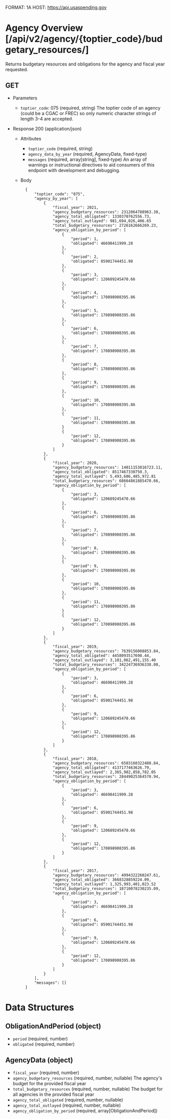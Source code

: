 FORMAT: 1A
HOST: https://api.usaspending.gov

# Agency Overview [/api/v2/agency/{toptier_code}/budgetary_resources/]

Returns budgetary resources and obligations for the agency and fiscal year requested.

## GET

+ Parameters
    + `toptier_code`: 075 (required, string)
        The toptier code of an agency (could be a CGAC or FREC) so only numeric character strings of length 3-4 are accepted.

+ Response 200 (application/json)
    + Attributes
        + `toptier_code` (required, string)
        + `agency_data_by_year` (required, AgencyData, fixed-type)
        + `messages` (required, array[string], fixed-type)
            An array of warnings or instructional directives to aid consumers of this endpoint with development and debugging.

    + Body

            {
                "toptier_code": "075",
                "agency_by_year": [
                    {
                        "fiscal_year": 2021,
                        "agency_budgetary_resources": 2312064788963.38,
                        "agency_total_obligated": 1330370762556.73,
                        "agency_total_outlayed": 981,694,026,406.65
                        "total_budgetary_resources": 2726162666269.23,
                        "agency_obligation_by_period": [
                            {
                                "period": 1,
                                "obligated": 46698411999.28
                            },
                            {
                                "period": 2,
                                "obligated": 85901744451.98
                            },
                            {
                                "period": 3,
                                "obligated": 120689245470.66
                            },
                            {
                                "period": 4,
                                "obligated": 170898908395.86
                            },
                            {
                                "period": 5,
                                "obligated": 170898908395.86
                            },
                            {
                                "period": 6,
                                "obligated": 170898908395.86
                            },
                            {
                                "period": 7,
                                "obligated": 170898908395.86
                            },
                            {
                                "period": 8,
                                "obligated": 170898908395.86
                            },
                            {
                                "period": 9,
                                "obligated": 170898908395.86
                            },
                            {
                                "period": 10,
                                "obligated": 170898908395.86
                            },
                            {
                                "period": 11,
                                "obligated": 170898908395.86
                            }
                            {
                                "period": 12,
                                "obligated": 170898908395.86
                            }
                        ]
                    },
                    {
                        "fiscal_year": 2020,
                        "agency_budgetary_resources": 14011153816723.11,
                        "agency_total_obligated": 8517467330750.3,
                        "agency_total_outlayed": 5,493,686,485,972.81
                        "total_budgetary_resources": 68664861885470.66,
                        "agency_obligation_by_period": [
                            {
                                "period": 3,
                                "obligated": 120689245470.66
                            },
                            {
                                "period": 6,
                                "obligated": 170898908395.86
                            },
                            {
                                "period": 7,
                                "obligated": 170898908395.86
                            },
                            {
                                "period": 8,
                                "obligated": 170898908395.86
                            },
                            {
                                "period": 9,
                                "obligated": 170898908395.86
                            },
                            {
                                "period": 10,
                                "obligated": 170898908395.86
                            },
                            {
                                "period": 11,
                                "obligated": 170898908395.86
                            }
                            {
                                "period": 12,
                                "obligated": 170898908395.86
                            }
                        ]
                    },
                    {
                        "fiscal_year": 2019,
                        "agency_budgetary_resources": 7639156008853.84,
                        "agency_total_obligated": 4458093517698.44,
                        "agency_total_outlayed": 3,181,062,491,155.40
                        "total_budgetary_resources": 34224736936338.08,
                        "agency_obligation_by_period": [
                            {
                                "period": 3,
                                "obligated": 46698411999.28
                            },
                            {
                                "period": 6,
                                "obligated": 85901744451.98
                            },
                            {
                                "period": 9,
                                "obligated": 120689245470.66
                            },
                            {
                                "period": 12,
                                "obligated": 170898908395.86
                            }
                        ]
                    },
                    {
                        "fiscal_year": 2018,
                        "agency_budgetary_resources": 6503160322408.84,
                        "agency_total_obligated": 4137177463626.79,
                        "agency_total_outlayed": 2,365,982,858,782.05
                        "total_budgetary_resources": 28449025364570.94,
                        "agency_obligation_by_period": [
                            {
                                "period": 3,
                                "obligated": 46698411999.28
                            },
                            {
                                "period": 6,
                                "obligated": 85901744451.98
                            },
                            {
                                "period": 9,
                                "obligated": 120689245470.66
                            },
                            {
                                "period": 12,
                                "obligated": 170898908395.86
                            }
                        ]
                    },
                    {
                        "fiscal_year": 2017,
                        "agency_budgetary_resources": 4994322260247.61,
                        "agency_total_obligated": 3668328859224.09,
                        "agency_total_outlayed": 1,325,993,401,023.52
                        "total_budgetary_resources": 18710078230235.09,
                        "agency_obligation_by_period": [
                            {
                                "period": 3,
                                "obligated": 46698411999.28
                            },
                            {
                                "period": 6,
                                "obligated": 85901744451.98
                            },
                            {
                                "period": 9,
                                "obligated": 120689245470.66
                            },
                            {
                                "period": 12,
                                "obligated": 170898908395.86
                            }
                        ]
                    }
                ],
                "messages": []
            }

# Data Structures

## ObligationAndPeriod (object)
+ `period` (required, number)
+ `obligated` (required, number)

## AgencyData (object)
+ `fiscal_year` (required, number)
+ `agency_budgetary_resources` (required, number, nullable)
    The agency's budget for the provided fiscal year
+ `total_budgetary_resources` (required, number, nullable)
    The budget for all agencies in the provided fiscal year
+ `agency_total_obligated` (required, number, nullable)
+ `agency_total_outlayed` (required, number, nullable)
+ `agency_obligation_by_period` (required, array[ObligationAndPeriod])